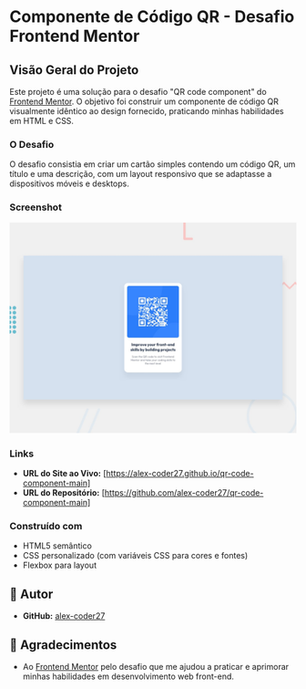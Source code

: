 # Componente de Código QR - Desafio Frontend Mentor

## Visão Geral do Projeto

Este projeto é uma solução para o desafio "QR code component" do [Frontend Mentor](https://www.frontendmentor.io/). O objetivo foi construir um componente de código QR visualmente idêntico ao design fornecido, praticando minhas habilidades em HTML e CSS.

### O Desafio

O desafio consistia em criar um cartão simples contendo um código QR, um título e uma descrição, com um layout responsivo que se adaptasse a dispositivos móveis e desktops.

### Screenshot

![Design preview for the QR code component coding challenge](./design/preview.jpg)

### Links

-   **URL do Site ao Vivo:** [https://alex-coder27.github.io/qr-code-component-main]
-   **URL do Repositório:** [https://github.com/alex-coder27/qr-code-component-main]

### Construído com

-   HTML5 semântico
-   CSS personalizado (com variáveis CSS para cores e fontes)
-   Flexbox para layout

## 👤 Autor

- **GitHub:** [alex-coder27](https://github.com/alex-coder27)

## 🙏 Agradecimentos

- Ao [Frontend Mentor](https://www.frontendmentor.io) pelo desafio que me ajudou a praticar e aprimorar minhas habilidades em desenvolvimento web front-end.